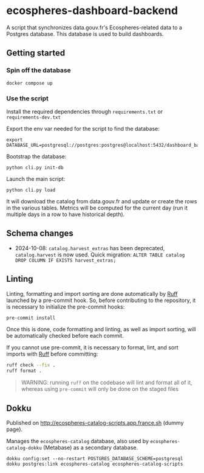 # ecospheres-dashboard-backend

A script that synchronizes data.gouv.fr's Ecospheres-related data to a Postgres database. This database is used to build dashboards.

## Getting started

### Spin off the database

```shell
docker compose up
```

### Use the script

Install the required dependencies through `requirements.txt` or `requirements-dev.txt`

Export the env var needed for the script to find the database:

```shell
export DATABASE_URL=postgresql://postgres:postgres@localhost:5432/dashboard_backend
```

Bootstrap the database:

```shell
python cli.py init-db
```

Launch the main script:

```shell
python cli.py load
```

It will download the catalog from data.gouv.fr and update or create the rows in the various tables. Metrics will be computed for the current day (run it multiple days in a row to have historical depth).

## Schema changes

- 2024-10-08: `catalog.harvest_extras` has been deprecated, `catalog.harvest` is now used. Quick migration: `ALTER TABLE catalog DROP COLUMN IF EXISTS harvest_extras;`

## Linting

Linting, formatting and import sorting are done automatically by [Ruff](https://docs.astral.sh/ruff/) launched by a pre-commit hook. So, before contributing to the repository, it is necessary to initialize the pre-commit hooks:

```bash
pre-commit install
```
Once this is done, code formatting and linting, as well as import sorting, will be automatically checked before each commit.

If you cannot use pre-commit, it is necessary to format, lint, and sort imports with [Ruff](https://docs.astral.sh/ruff/) before committing:

```bash
ruff check --fix .
ruff format .
```

> WARNING: running `ruff` on the codebase will lint and format all of it, whereas using `pre-commit` will only be done on the staged files

## Dokku

Published on http://ecospheres-catalog-scripts.app.france.sh (dummy page).

Manages the `ecospheres-catalog` database, also used by `ecospheres-catalog-dokku` (Metabase) as a secondary database.

```shell
dokku config:set --no-restart POSTGRES_DATABASE_SCHEME=postgresql
dokku postgres:link ecospheres-catalog ecospheres-catalog-scripts
```
